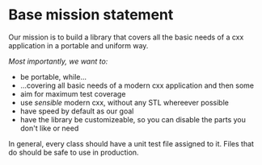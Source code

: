 # Base mission statement

Our mission is to build a library that covers all the basic needs of a cxx application in a portable and uniform way. 

*Most importantly, we want to:*
- be portable, while...
- ...covering all basic needs of a modern cxx application and then some
- aim for maximum test coverage
- use _sensible_ modern cxx, without any STL whereever possible
- have speed by default as our goal
- have the library be customizeable, so you can disable the parts you don't like or need

In general, every class should have a unit test file assigned to it. Files that do should be safe to use in production.